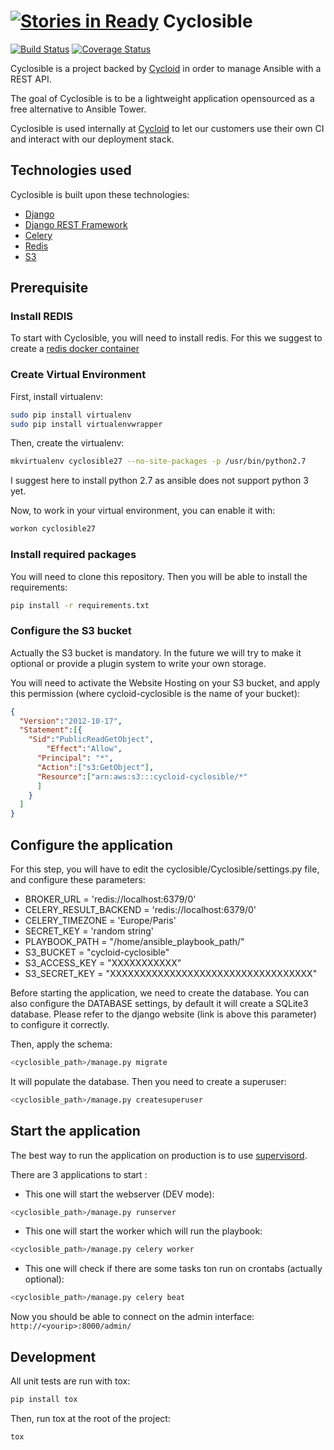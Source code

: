 [![Stories in Ready](https://badge.waffle.io/cycloidio/cyclosible.png?label=ready&title=Ready)](https://waffle.io/cycloidio/cyclosible)
Cyclosible
==========

[![Build Status](https://travis-ci.org/cycloidio/cyclosible.svg)](https://travis-ci.org/cycloidio/cyclosible)
[![Coverage Status](https://coveralls.io/repos/cycloidio/cyclosible/badge.svg?branch=master&service=github)](https://coveralls.io/github/cycloidio/cyclosible?branch=master)


Cyclosible is a project backed by [Cycloid] in order to manage Ansible with a REST API.

The goal of Cyclosible is to be a lightweight application opensourced as a free alternative to Ansible Tower.

Cyclosible is used internally at [Cycloid] to let our customers use their own CI and interact with our deployment stack.

Technologies used
-----------------

Cyclosible is built upon these technologies:
* [Django]
* [Django REST Framework]
* [Celery]
* [Redis]
* [S3]

Prerequisite
------------

### Install REDIS

To start with Cyclosible, you will need to install redis. For this we suggest to create a [redis docker container]

### Create Virtual Environment

First, install virtualenv:
```bash
sudo pip install virtualenv
sudo pip install virtualenvwrapper
```

Then, create the virtualenv:
```bash
mkvirtualenv cyclosible27 --no-site-packages -p /usr/bin/python2.7
```

I suggest here to install python 2.7 as ansible does not support python 3 yet.

Now, to work in your virtual environment, you can enable it with:
```bash
workon cyclosible27
```

### Install required packages

You will need to clone this repository. Then you will be able to install the requirements:
```bash
pip install -r requirements.txt
```
    
### Configure the S3 bucket

Actually the S3 bucket is mandatory. In the future we will try to make it optional or provide a plugin system to write your own storage.

You will need to activate the Website Hosting on your S3 bucket, and apply this permission (where cycloid-cyclosible is the name of your bucket):
```json
{
  "Version":"2012-10-17",
  "Statement":[{
    "Sid":"PublicReadGetObject",
        "Effect":"Allow",
      "Principal": "*",
      "Action":["s3:GetObject"],
      "Resource":["arn:aws:s3:::cycloid-cyclosible/*"
      ]
    }
  ]
}
```

Configure the application
-------------------------

For this step, you will have to edit the cyclosible/Cyclosible/settings.py file, and configure these parameters:
* BROKER_URL = 'redis://localhost:6379/0'
* CELERY_RESULT_BACKEND = 'redis://localhost:6379/0'
* CELERY_TIMEZONE = 'Europe/Paris'
* SECRET_KEY = 'random string'
* PLAYBOOK_PATH = "/home/ansible_playbook_path/"
* S3_BUCKET = "cycloid-cyclosible"
* S3_ACCESS_KEY = "XXXXXXXXXXX"
* S3_SECRET_KEY = "XXXXXXXXXXXXXXXXXXXXXXXXXXXXXXXXXX"

Before starting the application, we need to create the database. You can also configure the DATABASE settings, by default it will create a SQLite3 database.
Please refer to the django website (link is above this parameter) to configure it correctly.

Then, apply the schema:
```bash
<cyclosible_path>/manage.py migrate
```

It will populate the database. Then you need to create a superuser:
```bash
<cyclosible_path>/manage.py createsuperuser
```
    
Start the application
---------------------

The best way to run the application on production is to use [supervisord].

There are 3 applications to start :

- This one will start the webserver (DEV mode):
```bash
<cyclosible_path>/manage.py runserver
```

- This one will start the worker which will run the playbook:
```bash
<cyclosible_path>/manage.py celery worker
```

- This one will check if there are some tasks ton run on crontabs (actually optional):
```bash
<cyclosible_path>/manage.py celery beat
```

Now you should be able to connect on the admin interface: `http://<yourip>:8000/admin/`

Development
-----------

All unit tests are run with tox:
```bash
pip install tox
```
    
Then, run tox at the root of the project:
```bash
tox
```
    

[Cycloid]: http://www.cycloid.io
[Ansible Tower]: http://www.ansible.com/tower
[redis docker container]: https://hub.docker.com/_/redis/
[Django]: https://www.djangoproject.com/
[Django REST Framework]: http://www.django-rest-framework.org/
[Celery]: http://www.celeryproject.org/
[Redis]: http://redis.io/
[S3]: https://aws.amazon.com/fr/s3/
[supervisord]: http://supervisord.org/